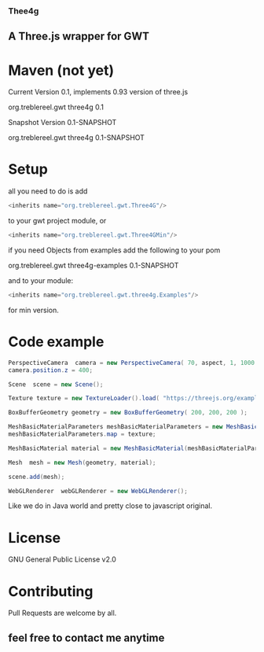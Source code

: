 ### Thee4g

## A Three.js wrapper for GWT

# Maven (not yet)
Current Version 0.1, implements 0.93 version of three.js

<dependency>
    <groupId>org.treblereel.gwt</groupId>
    <artifactId>three4g</artifactId>
    <version>0.1</version>
</dependency>

Snapshot Version 0.1-SNAPSHOT

<dependency>
    <groupId>org.treblereel.gwt</groupId>
    <artifactId>three4g</artifactId>
    <version>0.1-SNAPSHOT</version>
</dependency>

# Setup
all you need to do is add
```java
<inherits name="org.treblereel.gwt.Three4G"/>
```
to your gwt project module, or   
```java
<inherits name="org.treblereel.gwt.Three4GMin"/>
```
if you need Objects from examples add the following to your pom

<dependency>
   <groupId>org.treblereel.gwt</groupId>
   <artifactId>three4g-examples</artifactId>
   <version>0.1-SNAPSHOT</version>
</dependency>

and to your module:

```java
<inherits name="org.treblereel.gwt.three4g.Examples"/>
```



for min version.


# Code example

```java
PerspectiveCamera  camera = new PerspectiveCamera( 70, aspect, 1, 1000 );
camera.position.z = 400;

Scene  scene = new Scene();

Texture texture = new TextureLoader().load( "https://threejs.org/examples/textures/crate.gif");

BoxBufferGeometry geometry = new BoxBufferGeometry( 200, 200, 200 );

MeshBasicMaterialParameters meshBasicMaterialParameters = new MeshBasicMaterialParameters();
meshBasicMaterialParameters.map = texture;

MeshBasicMaterial material = new MeshBasicMaterial(meshBasicMaterialParameters);

Mesh  mesh = new Mesh(geometry, material);

scene.add(mesh);

WebGLRenderer  webGLRenderer = new WebGLRenderer();
```
Like we do in Java world and pretty close to javascript original.




# License
GNU General Public License v2.0

# Contributing
Pull Requests are welcome by all.

## feel free to contact me anytime 
